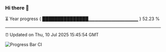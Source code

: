 ### Hi there 👋

⏳ Year progress { ███████████████▁▁▁▁▁▁▁▁▁▁▁▁▁▁▁ } 52.23 %

---

⏰ Updated on Thu, 10 Jul 2025 15:45:54 GMT

![Progress Bar CI](https://github.com/IshwaranRudhara/GIT-ACTION/workflows/Progress%20Bar%20CI/badge.svg)

